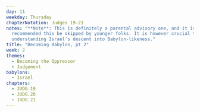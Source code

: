 ```yaml
---
day: 11
weekday: Thursday
chapterNotation: Judges 19-21
notes: "**Note**: This is definitely a parental advisory one, and it is
  recommended this be skipped by younger folks. It is however crucial to
  understanding Israel's descent into Babylon-likeness."
title: "Becoming Babylon, pt 2"
week: 2
themes:
  - Becoming the Oppressor
  - Judgement
babylons:
  - Israel
chapters:
  - JUDG.19
  - JUDG.20
  - JUDG.21
---
```

